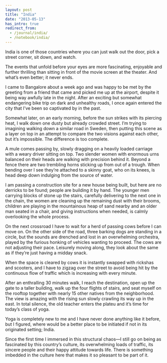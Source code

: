 ```yaml
---
layout: post
title: "India"
date: "2013-05-13"
has_intro: true
redirect_from:
  - /journal/india/
  - /notebook/india/
---
```


India is one of those countries where you can just walk out the door, pick a street corner, sit down, and watch.

The events that unfold before your eyes are more fascinating, enjoyable and further thrilling than sitting in front of the movie screen at the theater. And what’s even better; it never ends.

I came to Bangalore about a week ago and was happy to be met by the greeting from a friend that came and picked me up at the airport, despite it being way awfully late in the night. After an exciting but somewhat endangering bike trip on dark and unhealthy roads, I once again entered the city that I’ve been so captivated by in the past.

Somewhat later, on an early morning, before the sun strikes with its piercing heat, I walk down one dusty but already crowded street. I’m trying to imagining walking down a similar road in Sweden, then putting this scene as a layer on top in an attempt to compare the two visions against each other, but it’s impossible. The difference is too complete.

A mule comes passing by, slowly dragging on a heavily loaded carriage with a weary driver sitting on top. Two slender women with enormous urns balanced on their heads are walking with precision behind it. Beyond a fence there are two trembling horns sticking up from out of a trough. When bending over I see they’re attached to a skinny goat, who on its knees, is head deep down indulging from the source of water.

I am passing a construction site for a new house being built, but here are no derricks to be found; people are building it by hand. The younger men carrying blocks of stone up the stairs, carefully delivering to the next one in the chain, the women are cleaning up the remaining dust with their brooms, children are playing in the mountainous heap of sand nearby and an older man seated in a chair, and giving instructions when needed, is calmly overlooking the whole process.

On the next crossroad I have to wait for a herd of passing cows before I can move on. On the other side of the road, three barking dogs are standing in a circle, but the sounds are drenched and lost in an overwhelming orchestra, played by the furious honking of vehicles wanting to proceed. The cows are not adjusting their pace. Leisurely moving along, they look about the same as if they’re just having a midday snack.

When the space is cleared by cows it is instantly swapped with rickshas and scooters, and I have to zigzag over the street to avoid being hit by the continuous flow of traffic which is increasing with every minute.

After an enthralling 30 minutes walk, I reach the destination, open up the gate to a taller building, walk up the four flights of stairs, and seat myself on the rooftop together with nearly 15 other natives from the neighborhood. The view is amazing with the rising sun slowly crawling its way up in the east. In total silence, the old teacher enters the plateu and it’s time for today’s class of yoga.

Yoga is completely new to me and I have never done anything like it before, but I figured, where would be a better place to be initiated if not in its originated setting; India.

Since the first time I immersed in this structural chaos—I still go on being as fascinated by this country’s culture, its overwhelming loads of traffic, its sincere people and their happy attitude towards life. There is something imbedded in the culture here that makes it so pleasant to be part of it.
